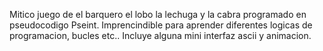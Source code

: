 Mitico juego de el barquero el lobo la lechuga y la cabra programado en pseudocodigo Pseint.
Imprencindible para aprender diferentes logicas de programacion, bucles etc..
Incluye alguna mini interfaz ascii y animacion.
